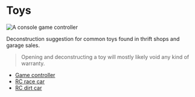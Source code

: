 # Toys

![A console game controller]({{site.baseurl}}/assets/gamecontroller.jpg)

Deconstruction suggestion for common toys found in thrift shops
and garage sales.

> Opening and deconstructing a toy will mostly likely void any kind of warranty.

* [Game controller]({{site.baseurl}}/toys/game-controller)
* [RC race car]({{site.baseurl}}/toys/rc-race-car)
* [RC dirt car]({{site.baseurl}}/toys/rc-dirt-car)